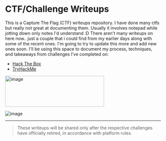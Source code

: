 # CTF/Challenge Writeups 

This is a Capture The Flag (CTF) writeups repository.
I have done many ctfs but really not great at documenting them.
Usually it involves notepad while jotting down only notes I'd understand :D
There aren't many writeups on here now.. just a couple that i could find from
my earlier days along with some of the recent ones. I'm going to try to update 
this more and add new ones soon.
I'll be using this space to document my process, techniques, and takeaways from challenges I’ve completed on:

- [Hack The Box](https://app.hackthebox.com/profile/1613367) 
- [TryHackMe](https://tryhackme.com/p/ClearLotus) 


<img width="320" height="100" alt="image" src="https://github.com/user-attachments/assets/add2e798-4cdd-40ee-a02d-9710613a8531" />

![image](https://github.com/user-attachments/assets/5296e91d-170d-41d3-b928-6cdc3c694fba)

---

> These writeups will be shared only after the respective challenges have officially retired, in accordance with platform rules.
